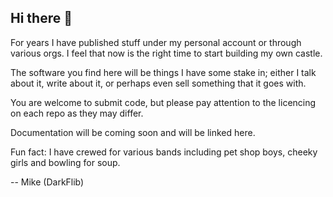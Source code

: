 ## Hi there 👋


For years I have published stuff under my personal account or through various orgs. I feel that now is the right time to start building my own castle.

The software you find here will be things I have some stake in; either I talk about it, write about it, or perhaps even sell something that it goes with.

You are welcome to submit code, but please pay attention to the licencing on each repo as they may differ.

Documentation will be coming soon and will be linked here.

Fun fact: I have crewed for various bands including pet shop boys, cheeky girls and bowling for soup.

  -- Mike (DarkFlib)

